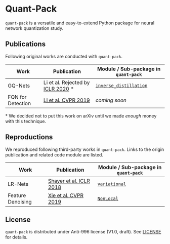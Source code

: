 # Quant-Pack
`quant-pack` is a versatile and easy-to-extend Python package for neural 
network quantization study.

## Publications
Following original works are conducted with `quant-pack`.

Work | Publication | Module / Sub-package in `quant-pack`
-----|--------------------|-----------------------
GQ-Nets | Li et al. Rejected by [ICLR 2020](https://openreview.net/forum?id=Hkx3ElHYwS) \* | [`inverse_distillation`](quant_pack/deprecated/models/inverse_distillation)
FQN for Detection | [Li et al. CVPR 2019](http://openaccess.thecvf.com/content_CVPR_2019/html/Li_Fully_Quantized_Network_for_Object_Detection_CVPR_2019_paper.html) | *coming soon*

\* We decided not to put this work on arXiv until we made *enough* money with this technique.

## Reproductions
We reproduced following third-party works in `quant-pack`. Links to the 
origin publication and related code module are listed.

Work | Publication | Module / Sub-package in `quant-pack`
-----|--------------------|-----------------------
LR-Nets | [Shayer et al. ICLR 2018](https://openreview.net/forum?id=BySRH6CpW) | [`variational`](quant_pack/deprecated/models/variational)
Feature Denoising | [Xie et al. CVPR 2019](https://arxiv.org/abs/1812.03411) | [`NonLocal`](quant_pack/deprecated/models/variational/_components.py)

## License
`quant-pack` is distributed under Anti-996 license (V1.0, draft). See [LICENSE](LICENSE) for details.
